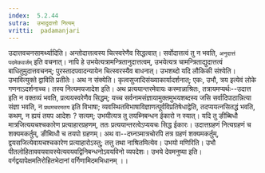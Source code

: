```yaml
---
index:  5.2.44
sutra:  उभादुदात्तो नित्यम्
vritti:  padamanjari
---
```


उदात्तवचनसामर्थ्यादिति। अन्तोदात्तत्वस्य चित्स्वरेणैव सिद्धत्वात्। सर्वोदात्तत्वं तु न भवति, `अनुदात्तं पदमेकवर्जम्` इति वचनात्। नापि हे उभयेत्यत्रामन्त्रितानुदात्तत्वम्, उभयेत्यत्र चामन्त्रिताद्युदात्तत्वं बाधितुमुदात्तवचनम्; पुरस्तादपवादन्यायेन चित्स्वरस्यैव बाधनात्। 
उभशब्दो यदि लौकिकी संश्येति। उभावित्युक्ते द्वाविति प्रतीतेः। अथ न संक्येति। कृत्वसुजादिसंख्याकार्यादर्शनात्; एकः, उभौ, त्रय इत्येवं लोके गणनाऽदर्शनाच्च। तस्य नित्यमयजादेश इति। अथ प्रत्ययान्तरमेवायः कस्मान्नाश्रितः, तत्रायमप्यर्थः--उदात्त इति न वक्तव्यं भवति, प्रत्ययस्वरेणैव सिद्धम्; यच्च सर्वनामसंज्ञायामुक्तमुभयशब्दस्य जसि सर्वादिपाठान्नित्या संज्ञा भवति, न `प्रथमचरमतय` इति विभाषा; व्यवस्थितविभाषाविज्ञाणत्पूर्वविप्रतिषेधाद्वेति, तदप्ययत्नसितद्धं भवति, कथम्, न ह्ययं तयप आदेशः ? सत्यम्; उभयीत्यत्र तु तयब्निबन्धन ईकारो न स्यात्। यदि तु ङीब्बिधौ मात्रजित्ययचश्चकारेण प्रत्याहारग्रहणम्, ततः प्रत्ययान्तरत्वेऽप्ययचः सिद्ध ईकारः।
उदात्तग्रहणं नित्यग्रहणं च शक्यमकर्तुम्, ङीब्विधौ च तयपो ग्रहणम्।
अथ वा--दघ्नञ्मात्रचोरपि तत्र ग्रहणं शक्यमकर्तुम्, द्वयसजित्येवायचश्चकारेण प्रत्याहारोऽस्तु; तत्तु तथा नाश्रितमित्येव।
उभयो मणिरिति। उभौ पीतलोहिताववयवावस्येत्यवयवद्विनिबन्धनोऽवयविनो व्यपदेशः। उभये देवमनुष्या इति। वर्गद्वयापेक्षमतिरोहितभेदानां वर्गिणामिदमभिधानम् ।।

